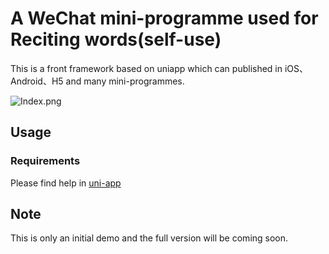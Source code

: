 # A WeChat mini-programme used for Reciting words(self-use)
This is a front framework based on uniapp which can published in iOS、Android、H5 and many mini-programmes.


![Index.png](./Demo.png)


## Usage
### Requirements
Please find help in [uni-app](https://uniapp.dcloud.io/)


## Note
This is only an initial demo and the full version will be coming soon.
